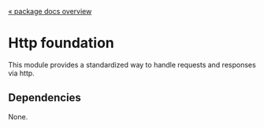 [« package docs overview](../README.md)

# Http foundation
This module provides a standardized way to handle requests and responses via http.

## Dependencies 
None.

